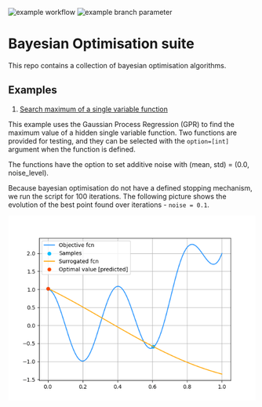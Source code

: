 ![example workflow](https://coveralls.io/repos/pardi/bayesian_optimisation/badge.svg?branch=main&service=github)
![example branch parameter](https://github.com/pardi/bayesian_optimisation/actions/workflows/main.yml/badge.svg?branch=main)

# Bayesian Optimisation suite
This repo contains a collection of bayesian optimisation algorithms. 

## Examples

1. [Search maximum of a single variable function](examples/example_single_var_fcn.py)

This example uses the Gaussian Process Regression (GPR) to find the maximum value of a hidden single variable function.
Two functions are provided for testing, and they can be selected with the `option=[int]` argument when the function is defined.

The functions have the option to set additive noise with (mean, std) = (0.0, noise_level). 

Because bayesian optimisation do not have a defined stopping mechanism, we run the script for 100 iterations. The following 
picture shows the evolution of the best point found over iterations - `noise = 0.1`.

![](https://github.com/pardi/bayesian_optimisation/blob/main/bayesian_opt.gif)
